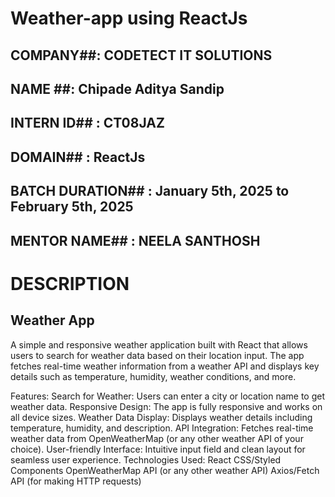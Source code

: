 # Weather-app using ReactJs
## COMPANY##: CODETECT IT SOLUTIONS
## NAME ##: Chipade Aditya Sandip
## INTERN ID## : CT08JAZ
## DOMAIN## : ReactJs
## BATCH DURATION## : January 5th, 2025 to February 5th, 2025
## MENTOR NAME## : NEELA SANTHOSH
# DESCRIPTION #
## Weather App
A simple and responsive weather application built with React that allows users to search for weather data based on their location input. The app fetches real-time weather information from a weather API and displays key details such as temperature, humidity, weather conditions, and more.

Features:
Search for Weather: Users can enter a city or location name to get weather data.
Responsive Design: The app is fully responsive and works on all device sizes.
Weather Data Display: Displays weather details including temperature, humidity, and description.
API Integration: Fetches real-time weather data from OpenWeatherMap (or any other weather API of your choice).
User-friendly Interface: Intuitive input field and clean layout for seamless user experience.
Technologies Used:
React
CSS/Styled Components
OpenWeatherMap API (or any other weather API)
Axios/Fetch API (for making HTTP requests)
